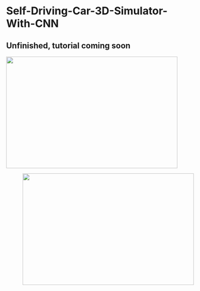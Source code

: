 # Self-Driving-Car-3D-Simulator-With-CNN
## Unfinished, tutorial coming soon

<p align="left">
  <img width="460" height="300" src="https://upload.wikimedia.org/wikipedia/commons/thumb/0/0a/Python.svg/2000px-Python.svg.png">
</p>
<p align="right">
  <img width="460" height="300" src="https://github.com/sagar448/Self-Driving-Car-3D-Simulator-With-CNN/blob/master/src/3D%20Car%20Simulator.png">
 </p>
